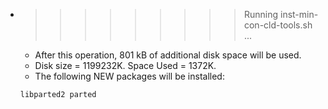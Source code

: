 * >>>>>>>>> Running inst-min-con-cld-tools.sh ...
  * After this operation, 801 kB of additional disk space will be used.
  * Disk size = 1199232K. Space Used = 1372K.
  * The following NEW packages will be installed:
  ```bash
  libparted2 parted
  ```
